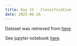 ```yaml
---
title: Day 15 - Classification
date: 2025-06-26
---
```

Dataset was retrieved from [here](https://www.kaggle.com/datasets/rakeshkapilavai/extrovert-vs-introvert-behavior-data).

See jupyter notebook [here](https://hub.2i2c.mybinder.org/user/jonskogland-1000daysofcoding-tgi6eawy/lab/tree/daily-projects/day15_20250626/Day%2015.ipynb).